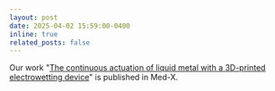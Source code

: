 ```yaml
---
layout: post
date: 2025-04-02 15:59:00-0400
inline: true
related_posts: false
---
```


Our work "[The continuous actuation of liquid metal with a 3D-printed electrowetting device](https://link.springer.com/article/10.1007/s44258-025-00052-8)" is published in Med-X.
